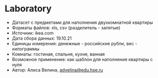# Laboratory
* Датасет с предметами для наполнения двухкомнатной квартиры
* Форматы файлов: xls, csv (разделитель - запятые)
* Источник: ikea.com
* Дата сбора данных: 19.10.21
* Единицы измерения: денежные - российские рубли, вес - килограммы
* Комнаты: гостиная, спальня, кухня, ванная
* Возможное применение: как шаблон для наполнения квартиры с нуля
* Автор: Алиса Велина, advelina@edu.hse.ru
